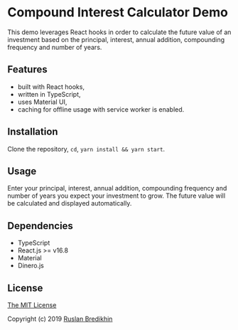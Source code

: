 # Compound Interest Calculator Demo

This demo leverages React hooks in order to calculate the future value of an
investment based on the principal, interest, annual addition, compounding
frequency and number of years.

## Features

* built with React hooks,
* written in TypeScript,
* uses Material UI,
* caching for offline usage with service worker is enabled.

## Installation

Clone the repository, `cd`, `yarn install && yarn start`.

## Usage

Enter your principal, interest, annual addition, compounding frequency and
number of years you expect your investment to grow. The future value will
be calculated and displayed automatically.

## Dependencies

* TypeScript
* React.js >= v16.8
* Material
* Dinero.js

## License

[The MIT License](https://opensource.org/licenses/MIT)

Copyright (c) 2019 [Ruslan Bredikhin](https://ruslanbredikhin.com/)

